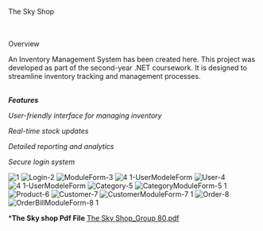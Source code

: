 The Sky Shop
<br>
<br>
<br>

Overview

An Inventory Management System has been created here. This project was developed as part of the second-year .NET coursework. It is designed to streamline inventory tracking and management processes.
<br>
<br>

***Features***

*User-friendly interface for managing inventory*

*Real-time stock updates*

*Detailed reporting and analytics*

*Secure login system*

![1](https://github.com/user-attachments/assets/3b3f317e-4ad4-45f8-a213-2e71288978ad)
![Login-2](https://github.com/user-attachments/assets/e47715fb-e029-4ed0-a9b5-0683b3dc0bed)
![ModuleForm-3](https://github.com/user-attachments/assets/ba7d46ee-1e67-4e13-8560-5aae1e93e872)
![4 1-UserModeleForm](https://github.com/user-attachments/assets/e69eb42b-b780-4325-94f6-d868948da172)
![User-4](https://github.com/user-attachments/assets/35af1dfc-22a8-41ea-b0d1-a26a1071ce95)
![4 1-UserModeleForm](https://github.com/user-attachments/assets/5ae15268-72a7-4c0a-bc80-219f99eb56aa)
![Category-5](https://github.com/user-attachments/assets/696961b2-0fea-412b-8da7-89002d4fae9b)
![CategoryModuleForm-5 1](https://github.com/user-attachments/assets/24573605-c345-41bd-9b09-57af739de3ea)
![Product-6](https://github.com/user-attachments/assets/6a9c8df2-0126-4fe0-96e4-c646d88bd82f)
![Customer-7](https://github.com/user-attachments/assets/09f48a5b-2882-4a43-8a62-7d1c27eb4bd5)
![CustomerModuleForm-7 1](https://github.com/user-attachments/assets/cf8b301c-fe72-4f18-9059-8b6980633d4e)
![Order-8](https://github.com/user-attachments/assets/b5018b62-e508-4107-b2fa-1f65d4f59da5)
![OrderBillModuleForm-8 1](https://github.com/user-attachments/assets/681319f4-2299-454a-bdd7-c04e1106e707)
<br>

***The Sky shop Pdf File**
[The Sky Shop_Group 80.pdf](https://github.com/user-attachments/files/18272293/The.Sky.Shop_Group.80.pdf)
